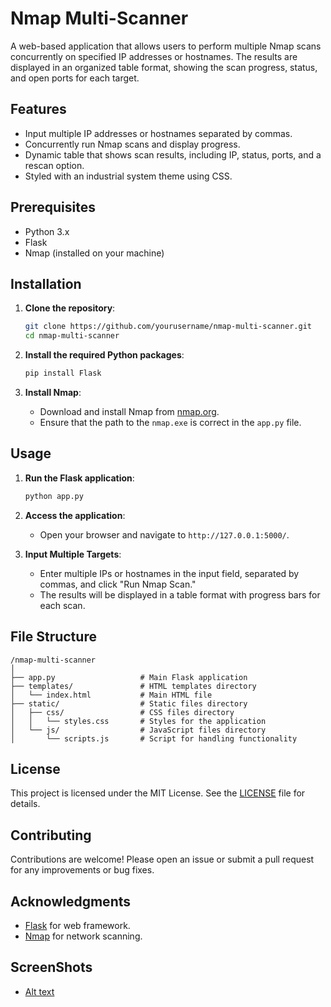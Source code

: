 # Nmap Multi-Scanner

A web-based application that allows users to perform multiple Nmap scans concurrently on specified IP addresses or hostnames. The results are displayed in an organized table format, showing the scan progress, status, and open ports for each target.

## Features

- Input multiple IP addresses or hostnames separated by commas.
- Concurrently run Nmap scans and display progress.
- Dynamic table that shows scan results, including IP, status, ports, and a rescan option.
- Styled with an industrial system theme using CSS.

## Prerequisites

- Python 3.x
- Flask
- Nmap (installed on your machine)

## Installation

1. **Clone the repository**:

   ```bash
   git clone https://github.com/yourusername/nmap-multi-scanner.git
   cd nmap-multi-scanner
   ```

2. **Install the required Python packages**:

   ```bash
   pip install Flask
   ```

3. **Install Nmap**:
   - Download and install Nmap from [nmap.org](https://nmap.org/download.html).
   - Ensure that the path to the `nmap.exe` is correct in the `app.py` file.

## Usage

1. **Run the Flask application**:

   ```bash
   python app.py
   ```

2. **Access the application**:
   - Open your browser and navigate to `http://127.0.0.1:5000/`.

3. **Input Multiple Targets**:
   - Enter multiple IPs or hostnames in the input field, separated by commas, and click "Run Nmap Scan."
   - The results will be displayed in a table format with progress bars for each scan.

## File Structure

```
/nmap-multi-scanner
│
├── app.py                   # Main Flask application
├── templates/               # HTML templates directory
│   └── index.html           # Main HTML file
├── static/                  # Static files directory
│   ├── css/                 # CSS files directory
│   │   └── styles.css       # Styles for the application
│   └── js/                  # JavaScript files directory
│       └── scripts.js       # Script for handling functionality
```

## License

This project is licensed under the MIT License. See the [LICENSE](LICENSE) file for details.

## Contributing

Contributions are welcome! Please open an issue or submit a pull request for any improvements or bug fixes.

## Acknowledgments

- [Flask](https://flask.palletsprojects.com/) for web framework.
- [Nmap](https://nmap.org/) for network scanning.
## ScreenShots
- [Alt text](/schreenshots/screenshot.png?raw=true "Optional Title")
